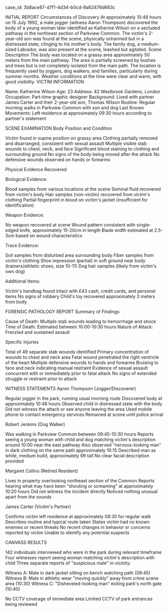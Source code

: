 case_id: 3b8ace87-d7f1-4d34-b0cd-9a62476d663c

INITIAL REPORT
Circumstances of Discovery
At approximately 10:48 hours on 15 July 1992, a male jogger (witness Aaron Thompson) discovered the body of a young woman later identified as Katherine Wilson on a secluded pathway in the northeast section of Parkview Common. The victim's 2-year-old son was found at the scene, physically unharmed but in a distressed state, clinging to his mother's body. The family dog, a medium-sized Labrador, was also present at the scene, leashed but agitated.
Scene Description
The body was located on a grassy area approximately 50 meters from the main pathway. The area is partially screened by bushes and trees but is not completely isolated from the main path. The location is frequently used by joggers, dog walkers, and families, particularly during summer months. Weather conditions at the time were clear and warm, with good visibility.
VICTIM INFORMATION

Name: Katherine Wilson
Age: 23
Address: 42 Westbrook Gardens, London
Occupation: Part-time graphic designer
Background: Lived with partner James Carter and their 2-year-old son, Thomas Wilson
Routine: Regular morning walks in Parkview Common with son and dog
Last Known Movements: Left residence at approximately 09:30 hours according to partner's statement

SCENE EXAMINATION
Body Position and Condition

Victim found in supine position on grassy area
Clothing partially removed and disarranged, consistent with sexual assault
Multiple visible stab wounds to chest, neck, and face
Significant blood staining to clothing and surrounding ground
No signs of the body being moved after the attack
No defensive wounds observed on hands or forearms

Physical Evidence Recovered

Biological Evidence:

Blood samples from various locations at the scene
Seminal fluid recovered from victim's body
Hair samples (non-victim) recovered from victim's clothing
Partial fingerprint in blood on victim's jacket (insufficient for identification)


Weapon Evidence:

No weapon recovered at scene
Wound pattern consistent with single-edged knife, approximately 15-20cm in length
Blade width estimated at 2.5-3cm based on wound characteristics


Trace Evidence:

Soil samples from disturbed area surrounding body
Fiber samples from victim's clothing
Shoe impression (partial) in soft ground near body (trainers/athletic shoes, size 10-11)
Dog hair samples (likely from victim's own dog)


Additional Items:

Victim's handbag found intact with £43 cash, credit cards, and personal items
No signs of robbery
Child's toy recovered approximately 3 meters from body



FORENSIC PATHOLOGY REPORT
Summary of Findings

Cause of Death: Multiple stab wounds leading to hemorrhage and shock
Time of Death: Estimated between 10:00-10:30 hours
Nature of Attack: Frenzied and sustained assault

Specific Injuries

Total of 49 separate stab wounds identified
Primary concentration of wounds to chest and neck area
Fatal wound penetrated the right ventricle of the heart
Multiple defensive wounds to hands and forearms
Bruising to face and neck indicating manual restraint
Evidence of sexual assault concurrent with or immediately prior to fatal attack
No signs of extended struggle or restraint prior to attack

WITNESS STATEMENTS
Aaron Thompson (Jogger/Discoverer)

Regular jogger in the park, running usual morning route
Discovered body at approximately 10:48 hours
Observed child in distressed state with the body
Did not witness the attack or see anyone leaving the area
Used mobile phone to contact emergency services
Remained at scene until police arrival

Robert Jenkins (Dog Walker)

Was walking in Parkview Common between 09:45-10:30 hours
Reports seeing a young woman with child and dog matching victim's description around 10:00 near the east pathway
Also observed "nervous-looking man" in dark clothing on the same path approximately 10:15
Described man as white, medium build, approximately 6ft tall
No clear facial description provided

Margaret Collins (Retired Resident)

Lives in property overlooking northeast section of the Common
Reports hearing what may have been "shouting or screaming" at approximately 10:20 hours
Did not witness the incident directly
Noticed nothing unusual apart from the sounds

James Carter (Victim's Partner)

Confirms victim left residence at approximately 09:30 for regular walk
Describes routine and typical route taken
States victim had no known enemies or recent threats
No recent changes in behavior or concerns reported by victim
Unable to identify any potential suspects

CANVASS RESULTS

142 individuals interviewed who were in the park during relevant timeframe
Four witnesses report seeing woman matching victim's description with child
Three separate reports of "suspicious male" in vicinity:

Witness A: Male in dark jacket sitting on bench watching path (09:45)
Witness B: Male in athletic wear "moving quickly" away from crime scene area (10:30)
Witness C: "Disheveled-looking man" exiting park's north gate (10:40)


No CCTV coverage of immediate area
Limited CCTV of park entrances being reviewed

